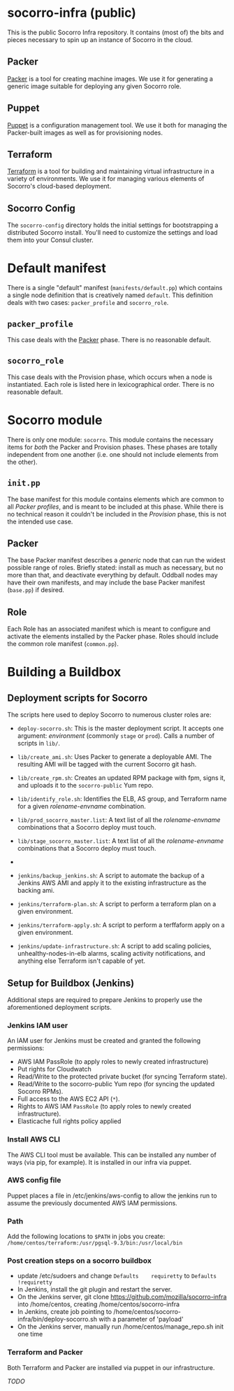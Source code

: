 # socorro-infra (public)

This is the public Socorro Infra repository. It contains (most of) the bits and
pieces necessary to spin up an instance of Socorro in the cloud.

## Packer

[Packer](https://www.packer.io) is a tool for creating machine images.  We use
it for generating a generic image suitable for deploying any given Socorro
role.

## Puppet

[Puppet](https://puppetlabs.com) is a configuration management tool.  We use it
both for managing the Packer-built images as well as for provisioning nodes.

## Terraform

[Terraform](https://www.terraform.io) is a tool for building and maintaining
virtual infrastructure in a variety of environments.  We use it for managing
various elements of Socorro's cloud-based deployment.

## Socorro Config

The `socorro-config` directory holds the initial settings for bootstrapping
a distributed Socorro install. You'll need to customize the settings and
load them into your Consul cluster.

# Default manifest

There is a single "default" manifest (`manifests/default.pp`) which contains a
single node definition that is creatively named `default`. This definition
deals with two cases: `packer_profile` and `socorro_role`.

## `packer_profile`

This case deals with the [Packer](../packer/) phase. There is no reasonable
default.

## `socorro_role`

This case deals with the Provision phase, which occurs when a node is
instantiated. Each role is listed here in lexicographical order. There is no
reasonable default.

# Socorro module

There is only one module: `socorro`. This module contains the necessary items
for *both* the Packer and Provision phases. These phases are totally
independent from one another (i.e. one should not include elements from the
other).

## `init.pp`

The base manifest for this module contains elements which are common to all
*Packer profiles*, and is meant to be included at this phase. While there is
no technical reason it couldn't be included in the *Provision* phase, this
is not the intended use case.

## Packer

The base Packer manifest describes a *generic* node that can run the widest
possible range of roles. Briefly stated: install as much as necessary, but no
more than that, and deactivate everything by default. Oddball nodes may
have their own manifests, and may include the base Packer manifest (`base.pp`)
if desired.

## Role

Each Role has an associated manifest which is meant to configure and activate
the elements installed by the Packer phase. Roles should include the common
role manifest (`common.pp`).

# Building a Buildbox
## Deployment scripts for Socorro

The scripts here used to deploy Socorro to numerous cluster roles are:

* `deploy-socorro.sh`: This is the master deployment script. It accepts one
  argument: *environment* (commonly `stage` or `prod`). Calls a number of
  scripts in `lib/`.

* `lib/create_ami.sh`: Uses Packer to generate a deployable AMI. The
  resulting AMI will be tagged with the current Socorro git hash.

* `lib/create_rpm.sh`: Creates an updated RPM package with fpm, signs
  it, and uploads it to the `socorro-public` Yum repo.

* `lib/identify_role.sh`: Identifies the ELB, AS group, and Terraform
  name for a given *rolename-envname* combination.

* `lib/prod_socorro_master.list`: A text list of all the
  *rolename-envname* combinations that a Socorro deploy must touch.

* `lib/stage_socorro_master.list`: A text list of all the
  *rolename-envname* combinations that a Socorro deploy must touch.

*

* `jenkins/backup_jenkins.sh`: A script to automate the backup of a Jenkins AWS AMI and apply it to the existing infrastructure as the backing ami.

* `jenkins/terraform-plan.sh`: A script to perform a terraform plan on a given environment.

* `jenkins/terraform-apply.sh`: A script to perform a terffaform apply on a given environment.

* `jenkins/update-infrastructure.sh`: A script to add scaling policies, unhealthy-nodes-in-elb alarms, scaling activity notifications, and anything else Terraform isn't capable of yet.


## Setup for Buildbox (Jenkins)

Additional steps are required to prepare Jenkins to properly use the
aforementioned deployment scripts.

### Jenkins IAM user

An IAM user for Jenkins must be created and granted the following permissions:
* AWS IAM PassRole (to apply roles to newly created infrastructure)
* Put rights for Cloudwatch
* Read/Write to the protected private bucket (for syncing Terraform state).
* Read/Write to the socorro-public Yum repo (for syncing the updated Socorro
  RPMs).
* Full access to the AWS EC2 API (`*`).
* Rights to AWS IAM `PassRole` (to apply roles to newly created
  infrastructure).
* Elasticache full rights policy applied

### Install AWS CLI

The AWS CLI tool must be available. This can be installed any number of ways
(via pip, for example).  It is installed in our infra via puppet.

### AWS config file

Puppet places a file in /etc/jenkins/aws-config to allow the jenkins run to assume the previously documented AWS IAM permissions.

### Path

Add the following locations to `$PATH` in jobs you create:
`/home/centos/terraform:/usr/pgsql-9.3/bin:/usr/local/bin`
### Post creation steps on a socorro buildbox
* update /etc/sudoers and change ```Defaults    requiretty``` to ```Defaults    !requiretty```
* In Jenkins, install the git plugin and restart the server.
* On the Jenkins server, git clone https://github.com/mozilla/socorro-infra into /home/centos, creating /home/centos/socorro-infra
* In Jenkins, create job pointing to /home/centos/socorro-infra/bin/deploy-socorro.sh with a parameter of 'payload'
* On the Jenkins server, manually run /home/centos/manage_repo.sh init one time

### Terraform and Packer

Both Terraform and Packer are installed via puppet in our infrastructure.



*TODO*
